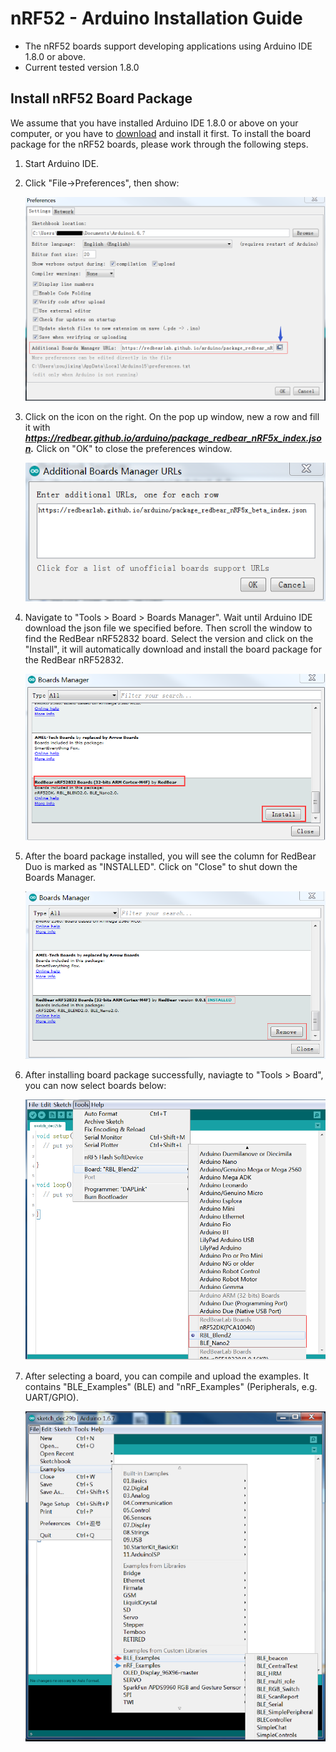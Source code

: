 
# nRF52 - Arduino Installation Guide

* The nRF52 boards support developing applications using Arduino IDE 1.8.0 or above.
* Current tested version 1.8.0

## Install nRF52 Board Package

We assume that you have installed Arduino IDE 1.8.0 or above on your computer, or you have to [download](https://www.arduino.cc/en/Main/Software) and install it first. To install the board package for the nRF52 boards, please work through the following steps.

1. Start Arduino IDE.

2. Click "File->Preferences", then show:

    ![arduino_board_package_1](images/Arduino/arduino_board_package_1.png)
  
3. Click on the icon on the right. On the pop up window, new a row and fill it with ***https://redbear.github.io/arduino/package_redbear_nRF5x_index.json.*** Click on "OK" to close the preferences window.

    ![arduino_board_package_2](images/Arduino/arduino_board_package_2.png)

4. Navigate to "Tools > Board > Boards Manager". Wait until Arduino IDE download the json file we specified before. Then scroll the window to find the RedBear nRF52832 board. Select the version and click on the "Install", it will automatically download and install the board package for the RedBear nRF52832.

    ![arduino_board_package_3](images/Arduino/arduino_board_package_3.png)

5. After the board package installed, you will see the column for RedBear Duo is marked as "INSTALLED". Click on "Close" to shut down the Boards Manager.

    ![arduino_board_package_4](images/Arduino/arduino_board_package_4.png)

6. After installing board package successfully, naviagte to "Tools > Board", you can now select boards below:

    ![arduino_board_package_5](images/Arduino/arduino_board_package_5.png)

7. After selecting a board, you can compile and upload the examples. It contains "BLE_Examples" (BLE) and "nRF_Examples" (Peripherals, e.g. UART/GPIO).

    ![arduino_board_package_6](images/Arduino/arduino_board_package_6.png)
    